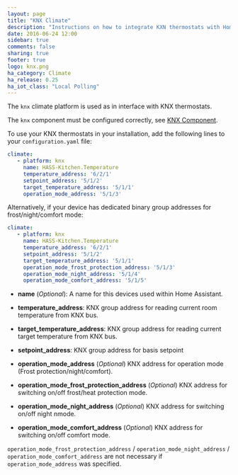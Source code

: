 ```yaml
---
layout: page
title: "KNX Climate"
description: "Instructions on how to integrate KXN thermostats with Home Assistant."
date: 2016-06-24 12:00
sidebar: true
comments: false
sharing: true
footer: true
logo: knx.png
ha_category: Climate
ha_release: 0.25
ha_iot_class: "Local Polling"
---
```



The `knx` climate platform is used as in interface with KNX thermostats.

The `knx` component must be configured correctly, see [KNX Component](/components/knx).

To use your KNX thermostats in your installation, add the following lines to your `configuration.yaml` file:

```yaml
climate:
   - platform: knx
     name: HASS-Kitchen.Temperature
     temperature_address: '6/2/1'
     setpoint_address: '5/1/2'
     target_temperature_address: '5/1/1'
     operation_mode_address: '5/1/3'
```

Alternatively, if your device has dedicated binary group addresses for frost/night/comfort mode:

```yaml
climate:
   - platform: knx
     name: HASS-Kitchen.Temperature
     temperature_address: '6/2/1'
     setpoint_address: '5/1/2'
     target_temperature_address: '5/1/1'
     operation_mode_frost_protection_address: '5/1/3'
     operation_mode_night_address: '5/1/4'
     operation_mode_comfort_address: '5/1/5'
```


* **name** (*Optional*): A name for this devices used within Home Assistant.
* **temperature_address**: KNX group address for reading current room temperature from KNX bus.
* **target_temperature_address**: KNX group address for reading current target temperature from KNX bus.
* **setpoint_address**: KNX group address for basis setpoint

* **operation_mode_address** (*Optional*) KNX address for operation mode (Frost protection/night/comfort).

* **operation_mode_frost_protection_address** (*Optional*) KNX address for switching on/off frost/heat protection mode.
* **operation_mode_night_address** (*Optional*) KNX address for switching on/off night nmode.
* **operation_mode_comfort_address** (*Optional*) KNX address for switching on/off comfort mode.

`operation_mode_frost_protection_address` / `operation_mode_night_address` / `operation_mode_comfort_address` are not necessary if `operation_mode_address` was specified.


